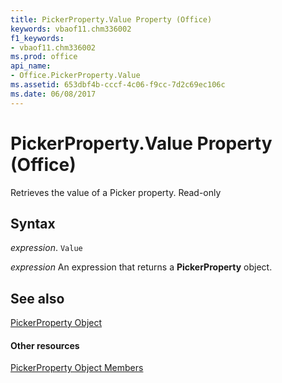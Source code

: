 ```yaml
---
title: PickerProperty.Value Property (Office)
keywords: vbaof11.chm336002
f1_keywords:
- vbaof11.chm336002
ms.prod: office
api_name:
- Office.PickerProperty.Value
ms.assetid: 653dbf4b-cccf-4c06-f9cc-7d2c69ec106c
ms.date: 06/08/2017
---
```



# PickerProperty.Value Property (Office)

Retrieves the value of a Picker property. Read-only


## Syntax

 _expression_. `Value`

 _expression_ An expression that returns a **PickerProperty** object.


## See also


[PickerProperty Object](pickerproperty-object-office.md)
#### Other resources


[PickerProperty Object Members](pickerproperty-members-office.md)

